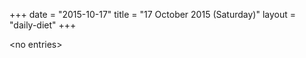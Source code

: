+++
date = "2015-10-17"
title = "17 October 2015 (Saturday)"
layout = "daily-diet"
+++


\<no entries\>
